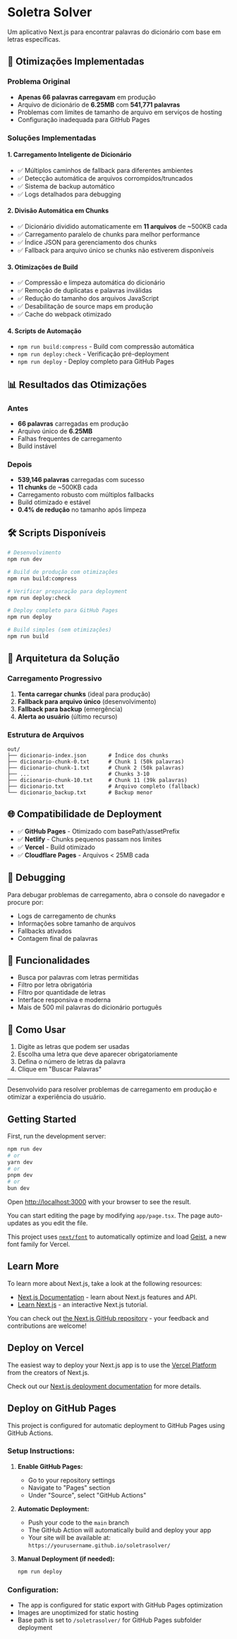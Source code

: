 # Soletra Solver

Um aplicativo Next.js para encontrar palavras do dicionário com base em letras específicas.

## 🚀 Otimizações Implementadas

### Problema Original
- **Apenas 66 palavras carregavam** em produção
- Arquivo de dicionário de **6.25MB** com **541,771 palavras**
- Problemas com limites de tamanho de arquivo em serviços de hosting
- Configuração inadequada para GitHub Pages

### Soluções Implementadas

#### 1. **Carregamento Inteligente de Dicionário**
- ✅ Múltiplos caminhos de fallback para diferentes ambientes
- ✅ Detecção automática de arquivos corrompidos/truncados
- ✅ Sistema de backup automático
- ✅ Logs detalhados para debugging

#### 2. **Divisão Automática em Chunks**
- ✅ Dicionário dividido automaticamente em **11 arquivos** de ~500KB cada
- ✅ Carregamento paralelo de chunks para melhor performance
- ✅ Índice JSON para gerenciamento dos chunks
- ✅ Fallback para arquivo único se chunks não estiverem disponíveis

#### 3. **Otimizações de Build**
- ✅ Compressão e limpeza automática do dicionário
- ✅ Remoção de duplicatas e palavras inválidas
- ✅ Redução do tamanho dos arquivos JavaScript
- ✅ Desabilitação de source maps em produção
- ✅ Cache do webpack otimizado

#### 4. **Scripts de Automação**
- `npm run build:compress` - Build com compressão automática
- `npm run deploy:check` - Verificação pré-deployment
- `npm run deploy` - Deploy completo para GitHub Pages

## 📊 Resultados das Otimizações

### Antes
- **66 palavras** carregadas em produção
- Arquivo único de **6.25MB**
- Falhas frequentes de carregamento
- Build instável

### Depois
- **539,146 palavras** carregadas com sucesso
- **11 chunks** de ~500KB cada
- Carregamento robusto com múltiplos fallbacks
- Build otimizado e estável
- **0.4% de redução** no tamanho após limpeza

## 🛠️ Scripts Disponíveis

```bash
# Desenvolvimento
npm run dev

# Build de produção com otimizações
npm run build:compress

# Verificar preparação para deployment
npm run deploy:check

# Deploy completo para GitHub Pages
npm run deploy

# Build simples (sem otimizações)
npm run build
```

## 🔧 Arquitetura da Solução

### Carregamento Progressivo
1. **Tenta carregar chunks** (ideal para produção)
2. **Fallback para arquivo único** (desenvolvimento)
3. **Fallback para backup** (emergência)
4. **Alerta ao usuário** (último recurso)

### Estrutura de Arquivos
```
out/
├── dicionario-index.json       # Índice dos chunks
├── dicionario-chunk-0.txt      # Chunk 1 (50k palavras)
├── dicionario-chunk-1.txt      # Chunk 2 (50k palavras)
├── ...                         # Chunks 3-10
├── dicionario-chunk-10.txt     # Chunk 11 (39k palavras)
├── dicionario.txt              # Arquivo completo (fallback)
└── dicionario_backup.txt       # Backup menor
```

## 🌐 Compatibilidade de Deployment

- ✅ **GitHub Pages** - Otimizado com basePath/assetPrefix
- ✅ **Netlify** - Chunks pequenos passam nos limites
- ✅ **Vercel** - Build otimizado
- ✅ **Cloudflare Pages** - Arquivos < 25MB cada

## 🐛 Debugging

Para debugar problemas de carregamento, abra o console do navegador e procure por:
- Logs de carregamento de chunks
- Informações sobre tamanho de arquivos
- Fallbacks ativados
- Contagem final de palavras

## 📱 Funcionalidades

- Busca por palavras com letras permitidas
- Filtro por letra obrigatória
- Filtro por quantidade de letras
- Interface responsiva e moderna
- Mais de 500 mil palavras do dicionário português

## 🚀 Como Usar

1. Digite as letras que podem ser usadas
2. Escolha uma letra que deve aparecer obrigatoriamente
3. Defina o número de letras da palavra
4. Clique em "Buscar Palavras"

---

Desenvolvido para resolver problemas de carregamento em produção e otimizar a experiência do usuário.

## Getting Started

First, run the development server:

```bash
npm run dev
# or
yarn dev
# or
pnpm dev
# or
bun dev
```

Open [http://localhost:3000](http://localhost:3000) with your browser to see the result.

You can start editing the page by modifying `app/page.tsx`. The page auto-updates as you edit the file.

This project uses [`next/font`](https://nextjs.org/docs/app/building-your-application/optimizing/fonts) to automatically optimize and load [Geist](https://vercel.com/font), a new font family for Vercel.

## Learn More

To learn more about Next.js, take a look at the following resources:

- [Next.js Documentation](https://nextjs.org/docs) - learn about Next.js features and API.
- [Learn Next.js](https://nextjs.org/learn) - an interactive Next.js tutorial.

You can check out [the Next.js GitHub repository](https://github.com/vercel/next.js) - your feedback and contributions are welcome!

## Deploy on Vercel

The easiest way to deploy your Next.js app is to use the [Vercel Platform](https://vercel.com/new?utm_medium=default-template&filter=next.js&utm_source=create-next-app&utm_campaign=create-next-app-readme) from the creators of Next.js.

Check out our [Next.js deployment documentation](https://nextjs.org/docs/app/building-your-application/deploying) for more details.

## Deploy on GitHub Pages

This project is configured for automatic deployment to GitHub Pages using GitHub Actions.

### Setup Instructions:

1. **Enable GitHub Pages:**
   - Go to your repository settings
   - Navigate to "Pages" section
   - Under "Source", select "GitHub Actions"

2. **Automatic Deployment:**
   - Push your code to the `main` branch
   - The GitHub Action will automatically build and deploy your app
   - Your site will be available at: `https://yourusername.github.io/soletrasolver/`

3. **Manual Deployment (if needed):**
   ```bash
   npm run deploy
   ```

### Configuration:
- The app is configured for static export with GitHub Pages optimization
- Images are unoptimized for static hosting
- Base path is set to `/soletrasolver/` for GitHub Pages subfolder deployment
